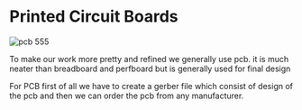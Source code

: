 # Printed Circuit Boards
![pcb 555](https://github.com/rahulguglani/IOT/blob/6f98f584a526735ff40984db565ff21615e1d393/WEEK_of_learning/Week-1/PCB/resources/pcb555.jpg)
<p>To make our work more pretty and refined we generally use pcb. it is much neater than breadboard and perfboard but is generally used for final design </p>
<p>For PCB first of all we have to create a gerber file which consist of design of the pcb and then we can order the pcb from any manufacturer.</p>
